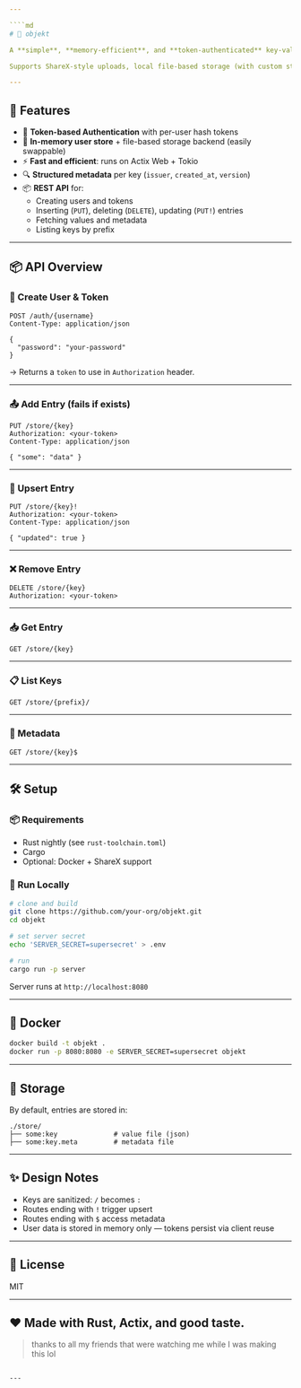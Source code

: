 ```yaml
---

````md
# 🧱 objekt

A **simple**, **memory-efficient**, and **token-authenticated** key-value cache server, built in pure Rust.

Supports ShareX-style uploads, local file-based storage (with custom storage support), and RESTful API interaction.

---
```


## 🚀 Features

- 🔐 **Token-based Authentication** with per-user hash tokens
- 🧠 **In-memory user store** + file-based storage backend (easily swappable)
- ⚡ **Fast and efficient**: runs on Actix Web + Tokio
- 🔍 **Structured metadata** per key (`issuer`, `created_at`, `version`)
- 📦 **REST API** for:
  - Creating users and tokens
  - Inserting (`PUT`), deleting (`DELETE`), updating (`PUT!`) entries
  - Fetching values and metadata
  - Listing keys by prefix

---

## 📦 API Overview

### 🔐 Create User & Token

```http
POST /auth/{username}
Content-Type: application/json

{
  "password": "your-password"
}
````

→ Returns a `token` to use in `Authorization` header.

---

### 📤 Add Entry (fails if exists)

```http
PUT /store/{key}
Authorization: <your-token>
Content-Type: application/json

{ "some": "data" }
```

---

### 🔁 Upsert Entry

```http
PUT /store/{key}!
Authorization: <your-token>
Content-Type: application/json

{ "updated": true }
```

---

### ❌ Remove Entry

```http
DELETE /store/{key}
Authorization: <your-token>
```

---

### 📥 Get Entry

```http
GET /store/{key}
```

---

### 📋 List Keys

```http
GET /store/{prefix}/
```

---

### 🧾 Metadata

```http
GET /store/{key}$
```

---

## 🛠 Setup

### 📦 Requirements

* Rust nightly (see `rust-toolchain.toml`)
* Cargo
* Optional: Docker + ShareX support

### 🧪 Run Locally

```sh
# clone and build
git clone https://github.com/your-org/objekt.git
cd objekt

# set server secret
echo 'SERVER_SECRET=supersecret' > .env

# run
cargo run -p server
```

Server runs at `http://localhost:8080`

---

## 🐳 Docker

```sh
docker build -t objekt .
docker run -p 8080:8080 -e SERVER_SECRET=supersecret objekt
```

---

## 📁 Storage

By default, entries are stored in:

```
./store/
├── some:key              # value file (json)
├── some:key.meta         # metadata file
```

---

## ✨ Design Notes

* Keys are sanitized: `/` becomes `:`
* Routes ending with `!` trigger upsert
* Routes ending with `$` access metadata
* User data is stored in memory only — tokens persist via client reuse

---

## 📜 License

MIT

---

## ❤️ Made with Rust, Actix, and good taste.
> thanks to all my friends that were watching me while I was making this lol

```

---
